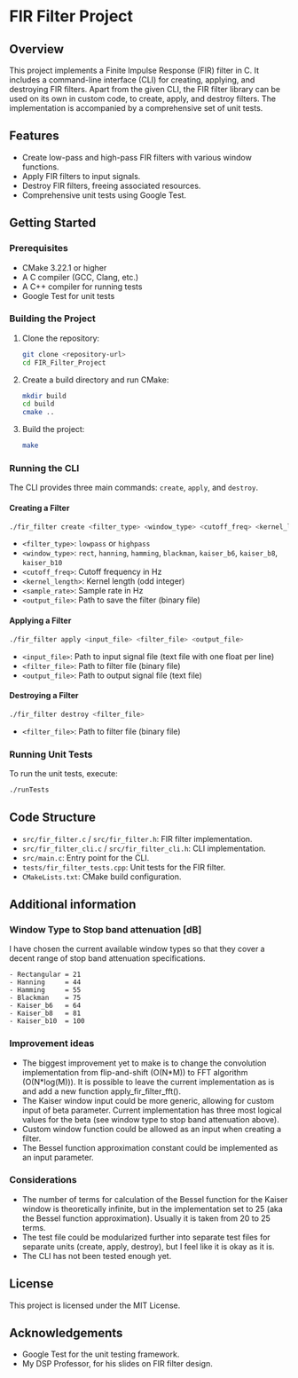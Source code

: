 # FIR Filter Project

## Overview
This project implements a Finite Impulse Response (FIR) filter in C. It includes a command-line interface (CLI) for creating, applying, and destroying FIR filters. Apart from the given CLI, the FIR filter library can be used on its own in custom code, to create, apply, and destroy filters. The implementation is accompanied by a comprehensive set of unit tests.

## Features
- Create low-pass and high-pass FIR filters with various window functions.
- Apply FIR filters to input signals.
- Destroy FIR filters, freeing associated resources.
- Comprehensive unit tests using Google Test.

## Getting Started

### Prerequisites
- CMake 3.22.1 or higher
- A C compiler (GCC, Clang, etc.)
- A C++ compiler for running tests
- Google Test for unit tests

### Building the Project
1. Clone the repository:
    ```sh
    git clone <repository-url>
    cd FIR_Filter_Project
    ```

2. Create a build directory and run CMake:
    ```sh
    mkdir build
    cd build
    cmake ..
    ```

3. Build the project:
    ```sh
    make
    ```

### Running the CLI
The CLI provides three main commands: `create`, `apply`, and `destroy`.

#### Creating a Filter
```sh
./fir_filter create <filter_type> <window_type> <cutoff_freq> <kernel_length> <sample_rate> <output_file>
```
- `<filter_type>`: `lowpass` or `highpass`
- `<window_type>`: `rect`, `hanning`, `hamming`, `blackman`, `kaiser_b6`, `kaiser_b8`, `kaiser_b10`
- `<cutoff_freq>`: Cutoff frequency in Hz
- `<kernel_length>`: Kernel length (odd integer)
- `<sample_rate>`: Sample rate in Hz
- `<output_file>`: Path to save the filter (binary file)

#### Applying a Filter
```sh
./fir_filter apply <input_file> <filter_file> <output_file>
```
- `<input_file>`: Path to input signal file (text file with one float per line)
- `<filter_file>`: Path to filter file (binary file)
- `<output_file>`: Path to output signal file (text file)

#### Destroying a Filter
```sh
./fir_filter destroy <filter_file>
```
- `<filter_file>`: Path to filter file (binary file)

### Running Unit Tests
To run the unit tests, execute:
```sh
./runTests
```

## Code Structure
- `src/fir_filter.c` / `src/fir_filter.h`: FIR filter implementation.
- `src/fir_filter_cli.c` / `src/fir_filter_cli.h`: CLI implementation.
- `src/main.c`: Entry point for the CLI.
- `tests/fir_filter_tests.cpp`: Unit tests for the FIR filter.
- `CMakeLists.txt`: CMake build configuration.

## Additional information

### Window Type to Stop band attenuation [dB]
I have chosen the current available window types so that they cover a decent range of stop band attenuation specifications.
```
- Rectangular = 21
- Hanning     = 44
- Hamming     = 55
- Blackman    = 75
- Kaiser_b6   = 64
- Kaiser_b8   = 81
- Kaiser_b10  = 100
```

### Improvement ideas
- The biggest improvement yet to make is to change the convolution implementation from flip-and-shift (O(N\*M)) to FFT algorithm (O(N\*log(M))). It is possible to leave the current implementation as is and add a new function apply_fir_filter_fft().
- The Kaiser window input could be more generic, allowing for custom input of beta parameter. Current implementation has three most logical values for the beta (see window type to stop band attenuation above).
- Custom window function could be allowed as an input when creating a filter.
- The Bessel function approximation constant could be implemented as an input parameter.

### Considerations
- The number of terms for calculation of the Bessel function for the Kaiser window is theoretically infinite, but in the implementation set to 25 (aka the Bessel function approximation). Usually it is taken from 20 to 25 terms.
- The test file could be modularized further into separate test files for separate units (create, apply, destroy), but I feel like it is okay as it is.
- The CLI has not been tested enough yet.

## License
This project is licensed under the MIT License.

## Acknowledgements
- Google Test for the unit testing framework.
- My DSP Professor, for his slides on FIR filter design.